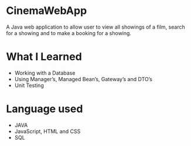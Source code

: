 # CinemaWebApp
A Java web application to allow user to view all showings of a film, search for a showing and to make a booking for a showing. 
# What I Learned
- Working with a Database
- Using Manager’s, Managed Bean’s, Gateway’s and DTO’s
- Unit Testing 
# Language used
- JAVA
- JavaScript, HTML and CSS
- SQL

